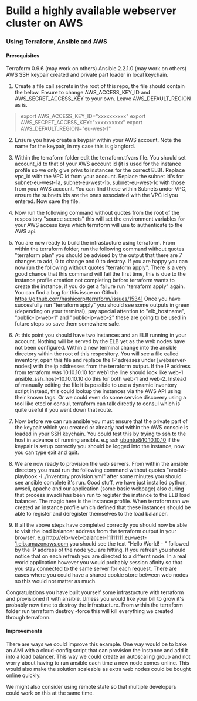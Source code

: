 # Build a highly available webserver cluster on AWS
### Using Terraform, Ansible and AWS

#### Prerequisites
Terraform 0.9.6 (may work on others)
Ansible 2.2.1.0 (may work on others)
AWS SSH keypair created and private part loader in local keychain.

1. Create a file call secrets in the root of this repo, the file should contain the below. Ensure to change AWS_ACCESS_KEY_ID and AWS_SECRET_ACCESS_KEY to your own. Leave AWS_DEFAULT_REGION as is.

> export AWS_ACCESS_KEY_ID="xxxxxxxxxx"
> export AWS_SECRET_ACCESS_KEY="xxxxxxxxxx"
> export AWS_DEFAULT_REGION="eu-west-1"

2. Ensure you have create a keypair within your AWS account. Note the name for the keypair, in my case this is glangford.

3. Within the terraform folder edit the terraform.tfvars file. You should set account_id to that of your AWS account id (it is used for the instance profile so we only give privs to instances for the correct ELB). Replace vpc_id with the VPC id from your account. Replace the subnet id's for subnet-eu-west-1a, subnet-eu-west-1b, subnet-eu-west-1c with those from your AWS account. You can find these within Subnets under VPC, ensure the subnets ids are the ones associated with the VPC id you entered. Now save the file.

4. Now run the following command without quotes from the root of the respository "source secrets" this will set the environment variables for your AWS access keys which terraform will use to authenticate to the AWS api.

5. You are now ready to build the infrastucture using terraform. From within the terraform folder, run the following command without quotes "terraform plan" you should be advised by the output that there are 7 changes to add, 0 to change and 0 to destroy. If you are happy you can now run the following without quotes "terraform apply". There is a very good chance that this command will fail the first time, this is due to the instance profile creation not completing before terraform wants to create the instance, if you do get a failure run "terraform apply" again. You can find a bug for this issue on Github https://github.com/hashicorp/terraform/issues/15341
Once you have succesfully run "terraform apply" you should see some outputs in green (depending on your terminal), pay special attention to "elb_hostname", "public-ip-web-1" and "public-ip-web-2" these are going to be used in future steps so save them somewhere safe.

6. At this point you should have two instances and an ELB running in your account. Nothing will be served by the ELB yet as the web nodes have not been configured. Within a new terminal change into the ansible directory within the root of this respository. You will see a file called inventory, open this file and replace the IP adresses under [webserver-nodes] with the ip addresses from the terraform output. If the IP address from terraform was 10.10.10.10 for web1 the line should look like web-1 ansible_ssh_host=10.10.10.10 do this for both web-1 and web-2. Instead of manually editing the file it is possible to use a dynamic inventory script instead, this could lookup the instances via the AWS API using their known tags. Or we could even do some service discovery using a tool like etcd or consul, terraform can talk directly to consul which is quite useful if you went down that route.

7. Now before we can run ansible you must ensure that the private part of the keypair which you created or already had within the AWS console is loaded in your SSH keychain. You could test this by trying to ssh to the host in advance of running ansible. e.g ssh ubuntu@10.10.10.10 if the keypair is setup correctly you should be logged into the instance, now you can type exit and quit.

8. We are now ready to provision the web servers. From within the ansible directory you must run the following command without quotes "ansible-playbook -i ./inventory provision.yml" after some minutes you should see ansible complete it's run. Good stuff, we have just installed python, awscli, apache and our application (some basic webpage) also during that process awscli has been run to register the instance to the ELB load balancer. The magic here is the instance profile. When terraform ran we created an instance profile which defined that these instances should be able to register and deregister themselves to the load balancer.

10. If all the above steps have completed correctly you should now be able to visit the load balancer address from the terraform output in your browser. e.g http://elb-web-balancer-11111111.eu-west-1.elb.amazonaws.com you should see the text "Hello World! - " followed by the IP address of the node you are hitting. If you refresh you should notice that on each refresh you are directed to a differnt node. In a real world application however you would probably session afinity so that you stay connected to the same server for each request. There are cases where you could have a shared cookie store between web nodes so this would not matter as much.

Congratulations you have built yourself some infrastucture with terraform and provisioned it with ansible. Unless you would like your bill to grow it's probably now time to destroy the infrastucture. From within the terraform folder run terraform destroy -force this will kill everything we created through terraform.

#### Improvements
There are ways we could improve this example. One way would be to bake an AMI with a cloud-config script that can provision the instance and add it into a load balancer. This way we could create an autoscaling group and not worry about having to run ansible each time a new node comes online. This would also make the solution scaleable as extra web nodes could be bought online quickly.

We might also consider using remote state so that multiple developers could work on this at the same time.
